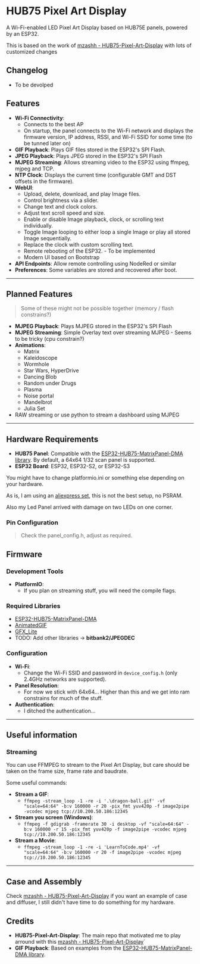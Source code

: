 # HUB75 Pixel Art Display

A Wi-Fi-enabled LED Pixel Art Display based on HUB75E panels, powered by an ESP32.

This is based on the work of [mzashh - HUB75-Pixel-Art-Display](https://github.com/mzashh/HUB75-Pixel-Art-Display) with lots of customized changes

## Changelog

- To be devolped

## Features

- **Wi-Fi Connectivity**: 
  - Connects to the best AP
  - On startup, the panel connects to the Wi-Fi network and displays the firmware version, IP address, RSSI, and Wi-Fi SSID for some time (to be tunned later on)
- **GIF Playback**: Plays GIF files stored in the ESP32's SPI Flash.
- **JPEG Playback**: Plays JPEG stored in the ESP32's SPI Flash
- **MJPEG Streaming**: Allows streaming video to the ESP32 using ffmpeg, mjpeg and TCP.
- **NTP Clock**: Displays the current time (configurable GMT and DST offsets in the firmware).
- **WebUI**:
  - Upload, delete, download, and play Image files.
  - Control brightness via a slider.
  - Change text and clock colors.
  - Adjust text scroll speed and size.
  - Enable or disable Image playback, clock, or scrolling text individually.
  - Toggle Image looping to either loop a single Image or play all stored Image sequentially.
  - Replace the clock with custom scrolling text.
  - Remote rebooting of the ESP32. - To be implemented
  - Modern UI based on Bootstrap
- **API Endpoints**: Allow remote controlling using NodeRed or similar
- **Preferences**: Some variables are stored and recovered after boot.

---

## Planned Features

> Some of these might not be possible together (memory / flash constrains?)

- **MJPEG Playback**:  Plays MJPEG stored in the ESP32's SPI Flash
- **MJPEG Streaming**: Simple Overlay text over streaming MJPEG - Seems to be tricky (cpu constrain?)
- **Animations**:
  - Matrix
  - Kaleidoscope
  - Wormhole
  - Star Wars, HyperDrive
  - Dancing Blob
  - Random under Drugs
  * Plasma
  * Noise portal
  * Mandelbrot
  * Julia Set
- RAW streaming or use python to stream a dashboard using MJPEG

---

## Hardware Requirements

- **HUB75 Panel**: Compatible with the [ESP32-HUB75-MatrixPanel-DMA library](https://github.com/mrfaptastic/ESP32-HUB75-MatrixPanel-DMA). By default, a 64x64 1/32 scan panel is supported.
- **ESP32 Board**: ESP32, ESP32-S2, or ESP32-S3

You might have to change platformio.ini or something else depending on your hardware.

As is, I am using an [aliexpress set](https://pt.aliexpress.com/item/1005007201147335.htm), this is not the best setup, no PSRAM.

Also my Led Panel arrived with damage on two LEDs on one corner.

### Pin Configuration

>Check the panel_config.h, adjust as required.

## Firmware

### Development Tools
- **PlatformIO**:
  - If you plan on streaming stuff, you will need the compile flags.

### Required Libraries
- [ESP32-HUB75-MatrixPanel-DMA](https://github.com/mrfaptastic/ESP32-HUB75-MatrixPanel-DMA)
- [AnimatedGIF](https://github.com/bitbank2/AnimatedGIF)
- [GFX_Lite](https://github.com/mrcodetastic/GFX_Lite)
- TODO: Add other libraries -> **bitbank2/JPEGDEC**

### Configuration
- **Wi-Fi**:
  - Change the Wi-Fi SSID and password in `device_config.h` (only 2.4GHz networks are supported).
- **Panel Resolution**:
  - For now we stick with 64x64... Higher than this and we get into ram constrains for much of the stuff.
- **Authentication**:
  - I ditched the authentication...

---

## Useful information

### Streaming 

You can use FFMPEG to stream to the Pixel Art Display, but care should be taken on the frame size, frame rate and baudrate.

Some useful commands:
- **Stream a GIF**:
  - `ffmpeg -stream_loop -1 -re -i '.\dragon-ball.gif' -vf "scale=64:64" -b:v 160000 -r 20 -pix_fmt yuv420p -f image2pipe -vcodec mjpeg tcp://10.200.50.186:12345` 
- **Stream you screen (Windows)**:
  - `ffmpeg -f gdigrab -framerate 30 -i desktop -vf "scale=64:64" -b:v 160000 -r 15 -pix_fmt yuv420p -f image2pipe -vcodec mjpeg tcp://10.200.50.186:12345`
- **Stream a Movie**:
  - `ffmpeg -stream_loop -1 -re -i 'LearnToCode.mp4' -vf "scale=64:64" -b:v 160000 -r 20 -f image2pipe -vcodec mjpeg tcp://10.200.50.186:12345`

---
## Case and Assembly

Check [mzashh - HUB75-Pixel-Art-Display](https://github.com/mzashh/HUB75-Pixel-Art-Display) if you want an example of case and diffuser, I still didn't have time to do something for my hardware.

## Credits

- **HUB75-Pixel-Art-Display**: The main repo that motivated me to play arround with this [mzashh - HUB75-Pixel-Art-Display](https://github.com/mzashh/HUB75-Pixel-Art-Display)`
- **GIF Playback**: Based on examples from the [ESP32-HUB75-MatrixPanel-DMA library](https://github.com/mrfaptastic/ESP32-HUB75-MatrixPanel-DMA).

